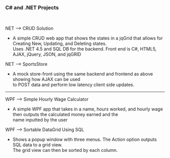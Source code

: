 <h3>C# and .NET Projects</h3> <br>

NET  -->  CRUD Solution <br>
  - A simple CRUD web app that shows the states in a jqGrid that allows for Creating New, Updating, and Deleting states.<br>
  Uses .NET 4.5 and SQL DB for the backend. Front end is C#, HTML5, AJAX, jQuery, JSON, and jqGRID 
  
NET  -->  SportsStore <br>
  - A mock store-front using the same backend and frontend as above showing how AJAX can be used <br>
  to POST data and perform low latency client side updates. <br>
  
____________________

WPF  -->  Simple Hourly Wage Calculator <br>
 - A simple WPF app that takes in a name, hours worked, and hourly wage then outputs the calculated money earned and the <br> 
  name inputted by the user
  
WPF  -->  Sortable DataGrid Using SQL  <br>
  - Shows a popup window with three menus. The Action option outputs SQL data to a grid view. <br>
  The grid view can then be sorted by each column. 
  <br><br><br>
  


